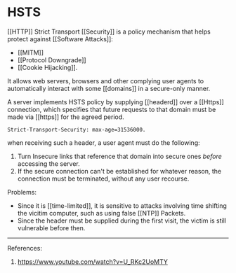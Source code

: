 # HSTS

[[HTTP]] Strict Transport [[Security]] is a policy mechanism that helps protect against [[Software Attacks]]:

* [[MITM]]
* [[Protocol Downgrade]]
* [[Cookie Hijacking]].

It allows web servers, browsers and other complying user agents to automatically interact with some [[domains]] in a secure-only manner.

A server implements HSTS policy by supplying [[headerd]] over a [[Https]] connection, which specifies that future requests to that domain must be made via [[https]] for the agreed period.

```example
Strict-Transport-Security: max-age=31536000.
```

when receiving such a header, a user agent  must do the following:

1. Turn Insecure links that reference that domain into secure ones *before* accessing the server.
2. If the secure connection can't be established for whatever reason, the connection must be terminated, without any user recourse.

Problems:

* Since it is [[time-limited]], it is sensitive to attacks involving time shifting the vicitim computer, such as using false [[NTP]] Packets.
* Since the header must be supplied during the first visit, the victim is still vulnerable before then.

___

References:

1. <https://www.youtube.com/watch?v=U_RKc2UoMTY>

